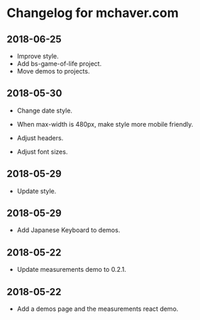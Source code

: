 # Changelog for mchaver.com

## 2018-06-25

* Improve style.
* Add bs-game-of-life project.
* Move demos to projects.

## 2018-05-30

* Change date style.

* When max-width is 480px, make style more mobile friendly.

* Adjust headers.

* Adjust font sizes.

## 2018-05-29

* Update style.

## 2018-05-29

* Add Japanese Keyboard to demos.

## 2018-05-22

* Update measurements demo to 0.2.1.

## 2018-05-22

* Add a demos page and the measurements react demo.
